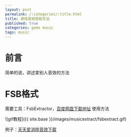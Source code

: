 ```yaml
---
layout: post
permalink: /:categories/:title.html
title: 游戏音效获取方法
published: true
categories: game music
tags: music
---
```


前言
===
简单的说，讲述拿别人音效的方法

FSB格式
===
需要工具：FsbExtractor，[百度网盘下载地址](http://pan.baidu.com/s/1kVcslW7)
使用方法

![gif教程]({{ site.base }}/images/musicextract/fsbextract.gif)

例子：[天天爱消除音效下载](http://pan.baidu.com/s/1kVcslW7)